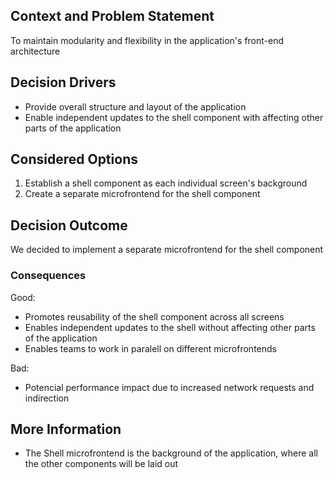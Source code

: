 ## Context and Problem Statement
To maintain modularity and flexibility in the application's front-end architecture
## Decision Drivers
* Provide overall structure and layout of the application
* Enable independent updates to the shell component with affecting other parts of the application
## Considered Options
1. Establish a shell component as each individual screen's background
2. Create a separate microfrontend for the shell component
## Decision Outcome
We decided to implement a separate microfrontend for the shell component 
### Consequences
Good:
* Promotes reusability of the shell component across all screens
* Enables independent updates to the shell without affecting other parts of the application
* Enables teams to work in paralell on different microfrontends

Bad:
* Potencial performance impact due to increased network requests and indirection
## More Information
* The Shell microfrontend is the background of the application, where all the other components will be laid out
